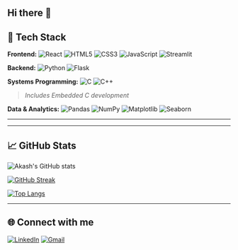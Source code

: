 ## Hi there 👋

<!--
**Akxsh65/Akxsh65** is a ✨ _special_ ✨ repository because its `README.md` (this file) appears on your GitHub profile.

Here are some ideas to get you started:

- 🔭 I’m currently working on: Exploring full-stack development, data science, machine learning, and AI integration.
- 🌱 I’m currently learning: technologies and concepts related to React, Node.js, Flask, MongoDB, Google Cloud Services, Data Science, and Machine Learning.
- 👯 I’m looking to collaborate on: Projects involving scalable web applications, data pipelines, machine learning integration, and cloud deployment solutions.
- 🤔 I’m looking for help with: Integrating machine learning models with web interfaces, optimizing cloud deployments, and handling real-time data processing and visualization.


- 😄 Pronouns: He/Him

-->
## 🚀 Tech Stack

**Frontend:**
![React](https://img.shields.io/badge/React-20232A?style=for-the-badge&logo=react&logoColor=61DAFB)
![HTML5](https://img.shields.io/badge/HTML5-E34F26?style=for-the-badge&logo=html5&logoColor=white)
![CSS3](https://img.shields.io/badge/CSS3-1572B6?style=for-the-badge&logo=css3&logoColor=white)
![JavaScript](https://img.shields.io/badge/JavaScript-F7DF1E?style=for-the-badge&logo=javascript&logoColor=black)
![Streamlit](https://img.shields.io/badge/Streamlit-FF4B4B?style=for-the-badge&logo=streamlit&logoColor=white)

**Backend:**
![Python](https://img.shields.io/badge/Python-3776AB?style=for-the-badge&logo=python&logoColor=white)
![Flask](https://img.shields.io/badge/Flask-000000?style=for-the-badge&logo=flask&logoColor=white)

**Systems Programming:**
![C](https://img.shields.io/badge/C-00599C?style=for-the-badge&logo=c&logoColor=white)
![C++](https://img.shields.io/badge/C++-00599C?style=for-the-badge&logo=cplusplus&logoColor=white)
> *Includes Embedded C development*

**Data & Analytics:**
![Pandas](https://img.shields.io/badge/Pandas-150458?style=for-the-badge&logo=pandas&logoColor=white)
![NumPy](https://img.shields.io/badge/NumPy-013243?style=for-the-badge&logo=numpy&logoColor=white)
![Matplotlib](https://img.shields.io/badge/Matplotlib-11557C?style=for-the-badge&logo=matplotlib&logoColor=white)
![Seaborn](https://img.shields.io/badge/Seaborn-3776AB?style=for-the-badge&logo=python&logoColor=white)

---


---

## 📈 GitHub Stats

![Akash's GitHub stats](https://github-readme-stats.vercel.app/api?username=Akxsh65&show_icons=true&theme=radical)

[![GitHub Streak](https://streak-stats.demolab.com/?user=Akxsh65&theme=radical)](https://git.io/streak-stats)

[![Top Langs](https://github-readme-stats.vercel.app/api/top-langs/?username=Akxsh65&layout=compact&theme=radical)](https://github.com/anuraghazra/github-readme-stats)

---

## 🌐 Connect with me

[![LinkedIn](https://img.shields.io/badge/LinkedIn-blue?style=for-the-badge&logo=linkedin)](https://www.linkedin.com/in/akashsivaprasath/?originalSubdomain=in)
[![Gmail](https://img.shields.io/badge/Gmail-D14836?style=for-the-badge&logo=gmail&logoColor=white)](mailto:akash.sivaprasath@gmail.com)
